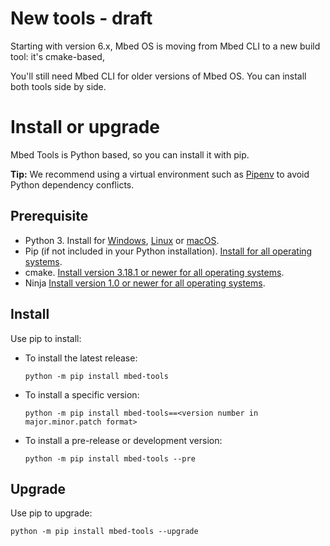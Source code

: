 # New tools - draft

<!--well this is a disaster-->

Starting with version 6.x, Mbed OS is moving from Mbed CLI to a new build tool: it's cmake-based,

You'll still need Mbed CLI for older versions of Mbed OS. You can install both tools side by side.<!--seems like Mbed CLI also requires Python 3, so there shouldn't be any issues-->


# Install or upgrade

Mbed Tools is Python based, so you can install it with pip.
<!--other than being a super vague name, it's a problem that it's a single tool with a plural name. "Mbed Tools is"  just parses as an error!-->

<span class="tips">**Tip:** We recommend using a virtual environment such as [Pipenv](https://github.com/pypa/pipenv/blob/master/README.md) to avoid Python dependency conflicts.</span>

## Prerequisite

- Python 3. Install for [Windows](https://docs.python.org/3/using/windows.html), [Linux](https://docs.python.org/3/using/unix.html) or [macOS](https://docs.python.org/3/using/mac.html).
- Pip (if not included in your Python installation). [Install for all operating systems](https://pip.pypa.io/en/stable/installing/).
- cmake. [Install version 3.18.1 or newer for all operating systems](https://cmake.org/install/).
- Ninja [Install version 1.0 or newer for all operating systems](https://github.com/ninja-build/ninja/wiki/Pre-built-Ninja-packages).
<!--are there versions for cmake and ninja?-->

## Install

Use pip to install:

- To install the latest release:

    ```
    python -m pip install mbed-tools
    ```

- To install a specific version:

    ```
    python -m pip install mbed-tools==<version number in major.minor.patch format>
    ```

- To install a pre-release or development version:

    ```
    python -m pip install mbed-tools --pre
    ```

## Upgrade

Use pip to upgrade:

```
python -m pip install mbed-tools --upgrade
```
